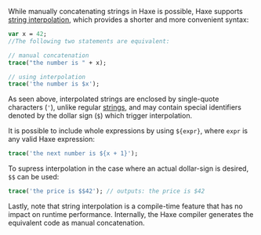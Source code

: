While manually concatenating strings in Haxe is possible, Haxe supports [string interpolation](https://haxe.org/manual/lf-string-interpolation.html), which provides a shorter and more convenient syntax: 

```haxe
var x = 42;
//The following two statements are equivalent:

// manual concatenation
trace("the number is " + x);

// using interpolation
trace('the number is $x');
```

As seen above, interpolated strings are enclosed by single-quote characters (`'`), unlike regular [strings](https://haxe.org/manual/std-String.html), and may contain special identifiers denoted by the dollar sign (`$`) which trigger interpolation. 

It is possible to include whole expressions by using `${expr}`, where `expr` is any valid Haxe expression:

```haxe
trace('the next number is ${x + 1}');
```

To supress interpolation in the case where an actual dollar-sign is desired, `$$` can be used:

```haxe
trace('the price is $$42'); // outputs: the price is $42
```

Lastly, note that string interpolation is a compile-time feature that has no impact on runtime performance. Internally, the Haxe compiler generates the equivalent code as manual concatenation.
